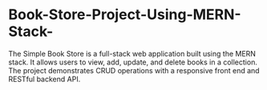 # Book-Store-Project-Using-MERN-Stack-
The Simple Book Store is a full-stack web application built using the MERN stack. It allows users to view, add, update, and delete books in a collection. The project demonstrates CRUD operations with a responsive front end and RESTful backend API.
